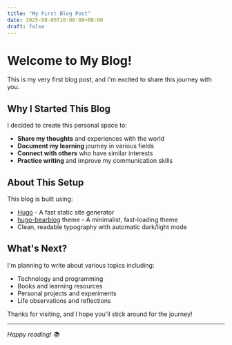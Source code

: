 ```yaml
---
title: "My First Blog Post"
date: 2025-08-06T10:00:00+08:00
draft: false
---
```


# Welcome to My Blog!

This is my very first blog post, and I'm excited to share this journey with you.

## Why I Started This Blog

I decided to create this personal space to:

- **Share my thoughts** and experiences with the world
- **Document my learning** journey in various fields
- **Connect with others** who have similar interests
- **Practice writing** and improve my communication skills

## About This Setup

This blog is built using:

- [Hugo](https://gohugo.io) - A fast static site generator
- [hugo-bearblog](https://github.com/janraasch/hugo-bearblog) theme - A minimalist, fast-loading theme
- Clean, readable typography with automatic dark/light mode

## What's Next?

I'm planning to write about various topics including:

- Technology and programming
- Books and learning resources  
- Personal projects and experiments
- Life observations and reflections

Thanks for visiting, and I hope you'll stick around for the journey!

---

*Happy reading! 📚*